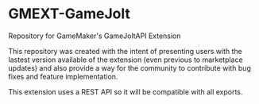 # GMEXT-GameJolt
Repository for GameMaker's GameJoltAPI Extension

This repository was created with the intent of presenting users with the lastest version available of the extension (even previous to marketplace updates) and also provide a way for the community to contribute with bug fixes and feature implementation.

This extension uses a REST API so it will be compatible with all exports.
